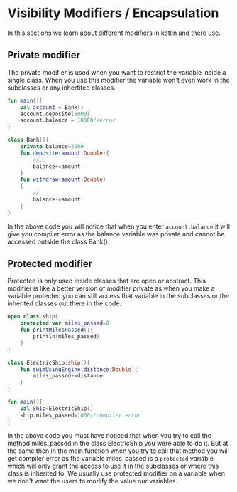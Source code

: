 # Visibility Modifiers / Encapsulation

In this sections we learn about different modifiers in kotlin and there use.

## Private modifier

The private modifier is used when you want to restrict the variable inside a single class. When you use this modifier the variable won't even work in the subclasses or any inhertited classes.

```kotlin
fun main(){
    val account = Bank()
    account.deposite(5000)
    account.balance = 10000//error
}

class Bank(){
    private balance=2000
    fun deposite(amount:Double){
        //..
        balance+=amount
    }
    fun withdraw(amount:Double)
    {
        //..
        balance-=amount
    }
}
```

In the above code you will notice that when you enter `account.balance` it will give you compiler error as the balance variable was private and cannot be accessed outside the class Bank().

## Protected modifier

Protected is only used inside classes that are open or abstract. This modifier is like a better version of modifier private as when you make a variable protected you can still access that variable in the subclasses or the inherited classes out there in the code.

```kotlin
open class ship{
    protected var miles_passed=0
    fun printMilesPassed(){
        println(miles_passed)
    }
}

class ElectricShip:ship(){
    fun swimUsingEngine(distance:Double){
        miles_passed+=distance
    }
}

fun main(){
    val Ship=ElectricShip()
    ship.miles_passed=1000//compiler error
}
```

In the above code you must have noticed that when you try to call the method miles_passed in the class ElectricShip you were able to do it. But at the same then in the main function when you try to call that method you will get compiler error as the variable miles_passed is a `protected` variable which will only grant the access to use it in the subclasses or where this class is inherited to. We usually use protected modifier on a variable when we don't want  the users to modify the value our variables.  

